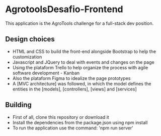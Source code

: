 # AgrotoolsDesafio-Frontend

This application is the AgroTools challenge for a full-stack dev position.

## Design choices

* HTML and CSS to build the front-end alongside Bootstrap to help the customization
* Javascript and JQuery to deal with events and changes on the page
* Using the plataform Trello to help organize the process with agile software development - Kanban
* Also the plataform Figma to idealize the page prototypes
* A [MVC architecture] was followed, in which the model defines the entities in the [models], [controllers], [views] and [services]

## Building

* First of all, clone this repository or download it
* Install the dependencies from the package.json using npm install
* To run the application use the command: 'npm run server'
